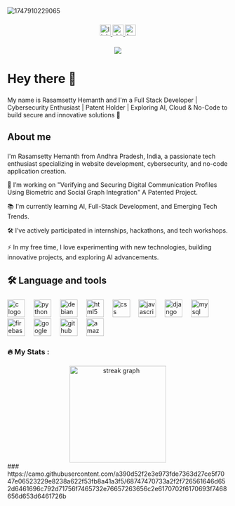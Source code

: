 ![1747910229065](https://github.com/user-attachments/assets/4bab5498-50c8-4b7d-bfcf-cceb53c9b86a)
###

<div align="center">
  <a href="https://www.linkedin.com/in/rasamsettyhemanth" target="_blank">
    <img src="https://img.shields.io/static/v1?message=LinkedIn&logo=linkedin&label=&color=0077B5&logoColor=white&labelColor=&style=for-the-badge" height="25" alt="linkedin logo"  />
  </a>
  <a href="https://rhemanth.netlify.app/" target="_blank">
    <img src="https://img.shields.io/static/v1?message=Portfolio&logo=dribbble&label=&color=EA4C89&logoColor=white&labelColor=&style=for-the-badge" height="25" alt="dribbble logo"  />
  </a>
  <a href="https://www.hackerrank.com/profile/22jr1a43g9" target="_blank">
    <img src="https://img.shields.io/static/v1?message=HackerRank&logo=hackerrank&label=&color=2EC866&logoColor=white&labelColor=&style=for-the-badge" height="25" alt="hackerrank logo"  />
  </a>
</div>

###

<div align="center">
  <img src="https://visitor-badge.laobi.icu/badge?page_id=rhemanth832.rhemanth832&"  />
</div>

###

<h1 align="left">Hey there 👋</h1>

###

<p align="left">My name is Rasamsetty Hemanth and I'm a Full Stack Developer | Cybersecurity Enthusiast | Patent Holder | Exploring AI, Cloud & No-Code to build secure and innovative solutions 🚀</p>

###

<h2 align="left">About me</h2>

###

<p align="left">I'm Rasamsetty Hemanth from Andhra Pradesh, India, a passionate tech enthusiast specializing in website development, cybersecurity, and no-code application creation.

🔭 I’m working on "Verifying and Securing Digital Communication Profiles Using Biometric and Social Graph Integration" A Patented Project.

📚 I'm currently learning AI, Full-Stack Development, and Emerging Tech Trends.

🛠️ I’ve actively participated in internships, hackathons, and tech workshops.

⚡ In my free time, I love experimenting with new technologies, building innovative projects, and exploring AI advancements.</p>

###

<h2 align="left">🛠 Language and tools</h2>

###

<div align="left">
  <img src="https://cdn.jsdelivr.net/gh/devicons/devicon/icons/c/c-original.svg" height="40" alt="c logo"  />
  <img width="12" />
  <img src="https://cdn.jsdelivr.net/gh/devicons/devicon/icons/python/python-original.svg" height="40" alt="python logo"  />
  <img width="12" />
  <img src="https://cdn.jsdelivr.net/gh/devicons/devicon/icons/debian/debian-original.svg" height="40" alt="debian logo"  />
  <img width="12" />
  <img src="https://cdn.jsdelivr.net/gh/devicons/devicon/icons/html5/html5-original.svg" height="40" alt="html5 logo"  />
  <img width="12" />
  <img src="https://cdn.jsdelivr.net/gh/devicons/devicon/icons/css3/css3-original.svg" height="40" alt="css logo"  />
  <img width="12" />
  <img src="https://cdn.jsdelivr.net/gh/devicons/devicon/icons/javascript/javascript-original.svg" height="40" alt="javascript logo"  />
  <img width="12" />
  <img src="https://cdn.jsdelivr.net/gh/devicons/devicon/icons/django/django-plain.svg" height="40" alt="django logo"  />
  <img width="12" />
  <img src="https://cdn.jsdelivr.net/gh/devicons/devicon/icons/mysql/mysql-original.svg" height="40" alt="mysql logo"  />
  <img width="12" />
  <img src="https://cdn.jsdelivr.net/gh/devicons/devicon/icons/firebase/firebase-plain.svg" height="40" alt="firebase logo"  />
  <img width="12" />
  <img src="https://cdn.jsdelivr.net/gh/devicons/devicon/icons/googlecloud/googlecloud-original.svg" height="40" alt="googlecloud logo"  />
  <img width="12" />
  <img src="https://cdn.jsdelivr.net/gh/devicons/devicon/icons/github/github-original.svg" height="40" alt="github logo"  />
  <img width="12" />
  <img src="https://cdn.jsdelivr.net/gh/devicons/devicon/icons/amazonwebservices/amazonwebservices-line-wordmark.svg" height="40" alt="amazonwebservices logo"  />
</div>

###

<h3 align="left">🔥   My Stats :</h3>

###
<div align="center">
  <img src="https://streak-stats.demolab.com?user=rhemanth832&locale=en&mode=daily&theme=dark&hide_border=false&border_radius=5&order=3" height="220" alt="streak graph"  />
</div>
###
https://camo.githubusercontent.com/a390d52f2e3e973fde7363d27ce5f7047e06523229e8238a622f53fb8a41a3f5/68747470733a2f2f726561646d652d6461696c792d71756f7465732e76657263656c2e6170702f6170693f7468656d653d6461726b
